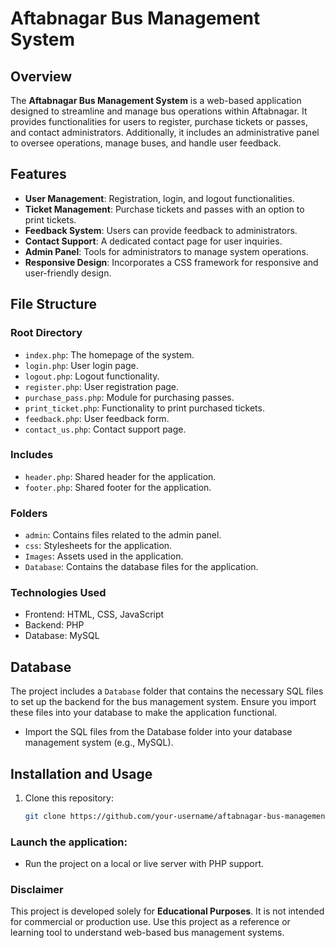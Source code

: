 # Aftabnagar Bus Management System

## Overview
The **Aftabnagar Bus Management System** is a web-based application designed to streamline and manage bus operations within Aftabnagar. It provides functionalities for users to register, purchase tickets or passes, and contact administrators. Additionally, it includes an administrative panel to oversee operations, manage buses, and handle user feedback.

## Features
- **User Management**: Registration, login, and logout functionalities.
- **Ticket Management**: Purchase tickets and passes with an option to print tickets.
- **Feedback System**: Users can provide feedback to administrators.
- **Contact Support**: A dedicated contact page for user inquiries.
- **Admin Panel**: Tools for administrators to manage system operations.
- **Responsive Design**: Incorporates a CSS framework for responsive and user-friendly design.

## File Structure
### Root Directory
- `index.php`: The homepage of the system.
- `login.php`: User login page.
- `logout.php`: Logout functionality.
- `register.php`: User registration page.
- `purchase_pass.php`: Module for purchasing passes.
- `print_ticket.php`: Functionality to print purchased tickets.
- `feedback.php`: User feedback form.
- `contact_us.php`: Contact support page.

### Includes
- `header.php`: Shared header for the application.
- `footer.php`: Shared footer for the application.

### Folders
- `admin`: Contains files related to the admin panel.
- `css`: Stylesheets for the application.
- `Images`: Assets used in the application.
- `Database`: Contains the database files for the application.

### Technologies Used
- Frontend: HTML, CSS, JavaScript
- Backend: PHP
- Database: MySQL

## Database
The project includes a `Database` folder that contains the necessary SQL files to set up the backend for the bus management system. Ensure you import these files into your database to make the application functional.

- Import the SQL files from the Database folder into your database management system (e.g., MySQL).

## Installation and Usage
1. Clone this repository:
   ```bash
   git clone https://github.com/your-username/aftabnagar-bus-management.git


### Launch the application:
- Run the project on a local or live server with PHP support.

### Disclaimer
This project is developed solely for **Educational Purposes**. It is not intended for commercial or production use. Use this project as a reference or learning tool to understand web-based bus management systems.
